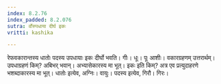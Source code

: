 ```yaml
---
index: 8.2.76
index_padded: 8.2.076
sutra: र्वोरुपधाया दीर्घ इकः
vritti: kashika

---
```

रेफवकारान्तस्य धातोः पदस्य उपधायाः इकः दीर्घो भवति। गीः। धूः। पूः आशीः। वकारग्रहणम् उत्तरार्थम्। उपधाग्रहणं किम्? अबिभर् भवान्। अभ्यासेकारस्य मा भूत्। इकः इति किम्? अत्र एव प्रत्युदाहरणे भशब्दाकारस्य मा भूत्। धातोः इत्येव, अग्निः। वायुः। पदस्य इत्येव, गिरौ। गिरः।